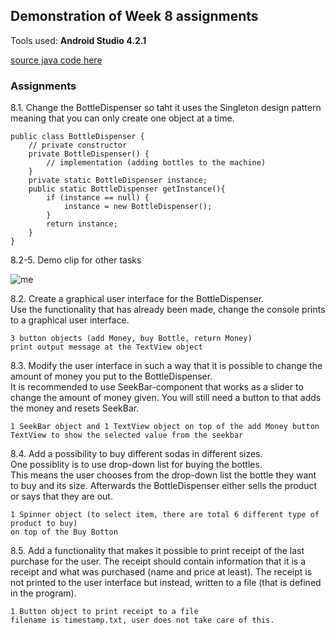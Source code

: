 ## Demonstration of Week 8 assignments   

Tools used: **Android Studio 4.2.1**   

[source java code here](https://github.com/saugkim/Olio2021s_LUT/blob/main/Week8/app/src/main/java/org/lut/week8) 

### Assignments  
8.1. Change the BottleDispenser so taht it uses the Singleton design pattern meaning that you can only create one object at a time.

```
public class BottleDispenser {
    // private constructor
    private BottleDispenser() {
        // implementation (adding bottles to the machine)
    }
    private static BottleDispenser instance;
    public static BottleDispenser getInstance(){
        if (instance == null) {
            instance = new BottleDispenser();
        }
        return instance;
    }
}
```

8.2-5. Demo clip for other tasks  

![me]()

8.2. Create a graphical user interface for the BottleDispenser.  
Use the functionality that has already been made, change the console prints to a graphical user interface. 

    3 button objects (add Money, buy Bottle, return Money)  
    print output message at the TextView object  


8.3. Modify the user interface in such a way that it is possible to change the amount of money you put to the BottleDispenser.  
It is recommended to use SeekBar-component that works as a slider to change the amount of money given. You will still need a button to that adds the money and resets SeekBar.

    1 SeekBar object and 1 TextView object on top of the add Money button 
    TextView to show the selected value from the seekbar  
    
    
8.4. Add a possibility to buy different sodas in different sizes.  
One possiblity is to use drop-down list for buying the bottles.   
This means the user chooses from the drop-down list the bottle they want to buy and its size.  Afterwards the BottleDispenser either sells the product or says that they are out.

    1 Spinner object (to select item, there are total 6 different type of product to buy) 
    on top of the Buy Botton


8.5. Add a functionality that makes it possible to print receipt of the last purchase for the user. The receipt should contain information that it is a receipt and what was purchased (name and price at least). The receipt is not printed to the user interface but instead, written to a file (that is defined in the program).
    
    1 Button object to print receipt to a file
    filename is timestamp.txt, user does not take care of this.

